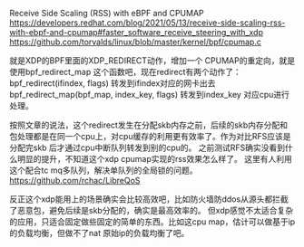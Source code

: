 Receive Side Scaling (RSS) with eBPF and CPUMAP
https://developers.redhat.com/blog/2021/05/13/receive-side-scaling-rss-with-ebpf-and-cpumap#faster_software_receive_steering_with_xdp
https://github.com/torvalds/linux/blob/master/kernel/bpf/cpumap.c

就是XDP的BPF里面的XDP_REDIRECT动作，增加一个 CPUMAP的重定向，就是使用bpf_redirect_map 这个函数吧，现在redirect有两个动作了：
bpf_redirect(ifindex, flags)  转发到ifindex对应的网卡出去
bpf_redirect_map(bpf_map, index_key, flags)  转发到index_key 对应cpu进行处理。

按照文章的说法，这个redirect发生在分配skb内存之前，后续的skb内存分配和包处理都是在同一个cpu上，对cpu缓存的利用更有效率了。作为对比RFS应该是分配完skb
后才通过cpu中断队列转发到别的cpu的。
之前测试RFS确实没看到什么明显的提升，不知道这个xdp cpumap实现的rss效果怎么样了。
这里有人利用这个配合tc mq多队列，解决单队列的全局锁的问题。
https://github.com/rchac/LibreQoS  

反正这个xdp能用上的场景确实会比较高效吧，比如防火墙防ddos从源头都拦截了恶意包，避免后续是skb分配的，确实是最高效率的。
但xdp感觉不太适合复杂的应用，只适合固定做些固定的简单的东西。比如这cpu map，估计可以做基于ip的负载均衡，但做不了nat 原始ip的负载均衡了吧。
